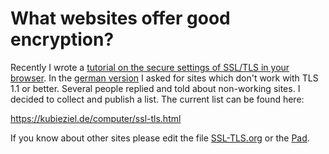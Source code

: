 What websites offer good encryption?
=============

Recently I wrote a
[tutorial on the secure settings of SSL/TLS in your browser][]. In the
[german version][] I asked for sites which don't work with TLS 1.1 or
better. Several people replied and told about non-working sites. I
decided to collect and publish a list. The current list can be found
here:

https://kubieziel.de/computer/ssl-tls.html

If you know about other sites please edit the file [SSL-TLS.org][] or the
[Pad][].

[tutorial on the secure settings of SSL/TLS in your browser]: http://www.kubieziel.de/blog/archives/1564-Using-SSL-securely-in-your-browser.html

[german version]: http://www.kubieziel.de/blog/archives/1563-SSL-im-Browser-sicher-verwenden.html

[SSL-TLS.org]: https://github.com/qbi/ssl-tls-sites/SSL-TLS.org

[Pad]: https://pad.systemli.org/p/SSL-TLS
